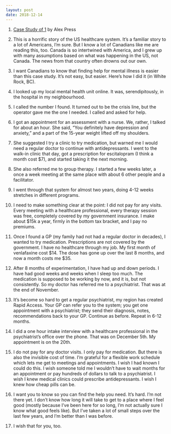 ```yaml
---
layout: post
date: 2018-12-14
---
```


1. [Case Study of 1](https://alexnpress.com/2018/12/07/waiting-for-my-number/) by Alex Press 

2. This is a horrific story of the US healthcare system. It’s a familiar story to a lot of Americans, I’m sure. But I know a lot of Canadians like me are reading this, too. Canada is so intertwined with America, and I grew up with many assumptions based on what was happening in the US, not Canada. The news from that country often drowns out our own. 

3. I want Canadians to know that finding help for mental illness is easier than this case study. It’s not easy, but easier. Here’s how I did it (in White Rock, BC). 

4. I looked up my local mental health unit online. It was, serendipitously, in the hospital in my neighbourhood. 

5. I called the number I found. It turned out to be the crisis line, but the operator gave me the one I needed. I called and asked for help. 

6. I got an appointment for an assessment with a nurse. We, rather, I talked for about an hour. She said, “You definitely have depression and anxiety,” and a part of the 15-year weight lifted off my shoulders. 

7. She suggested I try a clinic to try medication, but warned me I would need a regular doctor to continue with antidepressants. I went to the walk-in clinic that day, got a prescription for escitalopram (I think a month cost $7), and started taking it the next morning. 

8. She also referred me to group therapy. I started a few weeks later, a once a week meeting at the same place with about 6 other people and a facilitator. 

9. I went through that system for almost two years, doing 4-12 weeks stretches in different programs. 

10. I need to make something clear at the point: I did not pay for any visits. Every meeting with a healthcare professional, every therapy session was free, completely covered by my government insurance. I make about $15k a year, firmly in the bottom tax bracket, and I pay no premiums. 

11. Once I found a GP (my family had not had a regular doctor in decades), I wanted to try medication. Prescriptions are not covered by the government. I have no healthcare through my job. My first month of venlafaxine cost $14. The dose has gone up over the last 8 months, and now a month costs me $35.

12. After 8 months of experimentation, I have had up and down periods. I have had good weeks and weeks when I sleep too much. The medication is supposed to be working by now, and it is, but not consistently. So my doctor has referred me to a psychiatrist. That was at the end of November. 

13. It’s become so hard to get a regular psychiatrist, my region has created Rapid Access. Your GP can refer you to the system; you get one appointment with a psychiatrist; they send their diagnosis, notes, recommendations back to your GP. Continue as before. Repeat in 6-12 months.

14. I did a one hour intake interview with a healthcare professional in the psychiatrist’s office over the phone. That was on December 5th. My appointment is on the 20th. 

15. I do not pay for any doctor visits. I only pay for medication. But there is also the invisible cost of time. I’m grateful for a flexible work schedule which lets me get to meetings and appointments. I wish I had known I could do this. I wish someone told me I wouldn’t have to wait months for an appointment or pay hundreds of dollars to talk to a psychiatrist. I wish I knew medical clinics could prescribe antidepressants. I wish I knew how cheap pills can be. 

16. I want you to know so you can find the help you need. It’s hard. I’m not there yet. I don’t know how long it will take to get to a place where I feel good (mostly because I’ve been here for so long, I’m not actually sure I know what good feels like). But I’ve taken a lot of small steps over the last few years, and I’m better than I was before. 

17. I wish that for you, too. 
